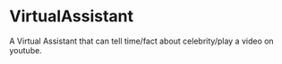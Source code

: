 # VirtualAssistant
A Virtual Assistant that can tell time/fact about celebrity/play a video on youtube.
